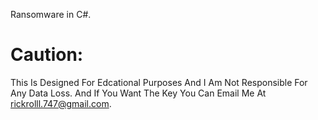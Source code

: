 Ransomware in C#.
# Caution: 
This Is Designed For Edcational Purposes And I Am Not Responsible For Any Data Loss. 
And If You Want The Key You Can Email Me At rickrolll.747@gmail.com.

